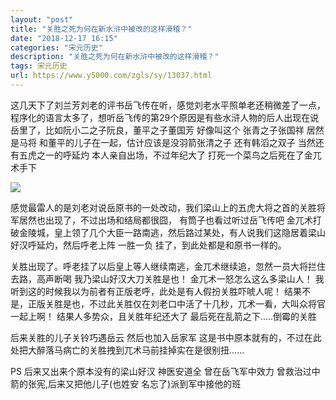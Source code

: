 ```yaml
---
layout: "post"
title: "关胜之死为何在新水浒中被改的这样滑稽？"
date: "2018-12-17 16:15"
categories: "宋元历史"
description: "关胜之死为何在新水浒中被改的这样滑稽？"
tags: 宋元历史
url: https://www.y5000.com/zgls/sy/13037.html
---
```






这几天下了刘兰芳刘老的评书岳飞传在听，感觉刘老水平照单老还稍微差了一点，程序化的语言太多了，想听岳飞传的第29个原因是有些水浒人物的后人出现在说岳里了，比如阮小二之子阮良，董平之子董国芳
好像叫这个 张青之子张国祥 居然是马将 和董平的儿子在一起，估计应该是没羽箭张清之子 还有韩滔之双子 当然还有五虎之一的呼延灼 本人亲自出场，不过年纪大了
打死一个菜鸟之后死在了金兀术手下

![](https://img.y5000.com/uploads/allimg/170210/13293Jc0-0.jpg)

感觉最雷人的是刘老对说岳原书的一处改动，我们梁山上的五虎大将之首的关胜将军居然也出现了，不过出场和结局都很囧， 有筒子也看过听过岳飞传吧
金兀术打破金陵城，皇上领了几个大臣一路南逃，然后路过某处，有人说我们这隐居着梁山好汉呼延灼，然后呼老上阵 一胜一负 挂了，到此处都是和原书一样的。

关胜出现了。呼老挂了以后皇上等人继续南逃，金兀术继续追，忽然一员大将拦住去路，高声断喝 我乃梁山好汉大刀关胜是也！ 金兀术一怒怎么这么多梁山人！
我听到这的时候我以为前者有正版老呼，此处是有人假扮关胜吓唬人呢！ 结果不是，正版关胜是也，不过此关胜仅在刘老口中活了十几秒，兀术一看，大叫众将官一起上啊！
结果人多势众，且关胜年纪还大了 最后死在乱箭之下.....倒霉的关胜

后来关胜的儿子关铃巧遇岳云 然后也加入岳家军 这是书中原本就有的，不过在此处把大醉落马病亡的关胜拽到兀术马前挂掉实在是很别扭......

PS 后来又出来个原本没有的梁山好汉 神医安道全 曾在岳飞军中效力 曾救治过中箭的张宪,后来又把他儿子(也姓安 名忘了)派到军中接他的班
